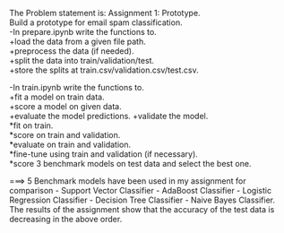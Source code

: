 The Problem statement is:
Assignment 1: Prototype.   
Build a prototype for email spam classification.   
     -In prepare.ipynb write the functions to.   
          +load the data from a given file path.  
          +preprocess the data (if needed).  
          +split the data into train/validation/test.   
          +store the splits at train.csv/validation.csv/test.csv.  

-In train.ipynb write the functions to.  
          +fit a model on train data.  
          +score a model on given data.  
          +evaluate the model predictions.
          +validate the model.  
                *fit on train.  
                *score on train and validation.  
                *evaluate on train and validation.  
                *fine-tune using train and validation (if necessary).  
                *score 3 benchmark models on test data and select the best one.  

===> 5 Benchmark models have been used in my assignment for comparison
    - Support Vector Classifier
    - AdaBoost Classifier
    - Logistic Regression Classifier
    - Decision Tree Classifier
    - Naive Bayes Classifier.    
The results of the assignment show that the accuracy of the test data is decreasing in the above order.
